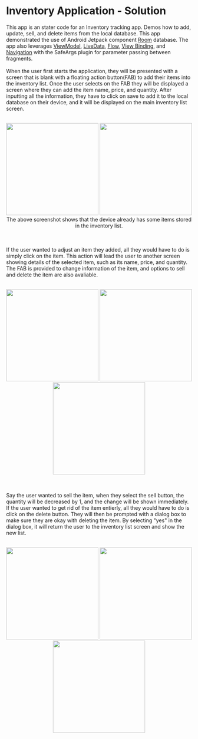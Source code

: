Inventory Application - Solution 
==================================
This app is an stater code for an Inventory tracking app. Demos how to add, update, sell, and delete items from the local database.
This app demonstrated the use of Android Jetpack component [Room](https://developer.android.com/training/data-storage/room) database. The app also leverages [ViewModel](https://developer.android.com/topic/libraries/architecture/viewmodel),
[LiveData](https://developer.android.com/topic/libraries/architecture/livedata),
[Flow](https://developer.android.com/kotlin/flow),
[View Binding](https://developer.android.com/topic/libraries/view-binding),
and [Navigation](https://developer.android.com/topic/libraries/architecture/navigation/)
with the SafeArgs plugin for parameter passing between fragments. 
<br>
<br>
When the user first starts the application, they will be presented with a screen that is blank with a floating action button(FAB) to add their items into the inventory list. Once the user selects on the FAB they will be displayed a screen where they can add the item name, price, and quantity. After inputting all the information, they have to click on save to add it to the local database on their device, and it will be displayed on the main inventory list screen. 
<br>
<br>
<p align="center">
 <img src="https://user-images.githubusercontent.com/57158277/169939275-3ff11f73-8055-4781-96dd-e6e388427dc1.png" width="250">
 <img src="https://user-images.githubusercontent.com/57158277/169939369-4a0d14f3-c762-49ed-abc2-e1b551cef138.png" width="250">
 <br>
 The above screenshot shows that the device already has some items stored in the inventory list.
</p>
<br>
<br>
If the user wanted to adjust an item they added, all they would have to do is simply click on the item. This action will lead the user to another screen showing details of the selected item, such as its name, price, and quantity. The FAB is provided to change information of the item, and options to sell and delete the item are also avaliable. 
<br>
<br>
<p align="center">
 <img src="https://user-images.githubusercontent.com/57158277/169940025-3f068bb6-3e05-4340-adc6-f68c04ba12a0.png" width="250">
 <img src="https://user-images.githubusercontent.com/57158277/169940106-c1921bd9-5c51-4645-a294-81628b2e7ebe.png" width="250">
 <img src="https://user-images.githubusercontent.com/57158277/169940170-cdbf8441-4f2d-4941-8870-a4f8eece030f.png" width="250">
</p>
<br>
<br>
Say the user wanted to sell the item, when they select the sell button, the quantity will be decreased by 1, and the change will be shown immediately. If the user wanted to get rid of the item entierly, all they would have to do is click on the delete button. They will then be prompted with a dialog box to make sure they are okay with deleting the item. By selecting "yes" in the dialog box, it will return the user to the inventory list screen and show the new list. 
<br>
<br>
<p align="center">
 <img src="https://user-images.githubusercontent.com/57158277/169940485-b16f171e-2421-4686-82d7-919d02d6b872.png" width="250">
 <img src="https://user-images.githubusercontent.com/57158277/169940541-8f8596c4-b2ce-4337-b132-e69b69b1d524.png" width="250">
 <img src="https://user-images.githubusercontent.com/57158277/169940849-08ea72a5-0558-479b-8348-fcdf48c55e0c.png" width="250">
</p>

